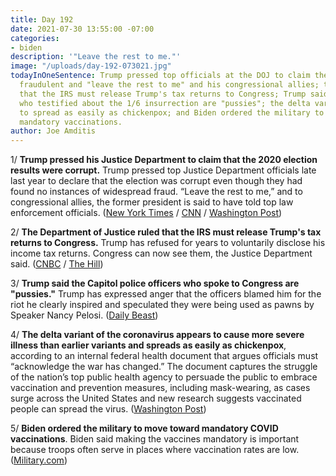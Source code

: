 ```yaml
---
title: Day 192
date: 2021-07-30 13:55:00 -07:00
categories:
- biden
description: '"Leave the rest to me."'
image: "/uploads/day-192-073021.jpg"
todayInOneSentence: Trump pressed top officials at the DOJ to claim the election was
  fraudulent and "leave the rest to me" and his congressional allies; the DOJ ruled
  that the IRS must release Trump's tax returns to Congress; Trump said the officers
  who testified about the 1/6 insurrection are "pussies"; the delta variant appears
  to spread as easily as chickenpox; and Biden ordered the military to move toward
  mandatory vaccinations.
author: Joe Amditis
---
```


1/ **Trump pressed his Justice Department to claim that the 2020 election results were corrupt.** Trump pressed top Justice Department officials late last year to declare that the election was corrupt even though they had found no instances of widespread fraud. “Leave the rest to me,” and to congressional allies, the former president is said to have told top law enforcement officials. ([New York Times](https://www.nytimes.com/2021/07/30/us/politics/trump-justice-department-election.html) / [CNN](https://www.cnn.com/2021/07/30/politics/trump-election-justice/index.html) / [Washington Post](https://www.washingtonpost.com/national-security/trump-rosen-phone-call-notes/2021/07/30/2e9430d6-f14d-11eb-81d2-ffae0f931b8f_story.html))

2/ **The Department of Justice ruled that the IRS must release Trump's tax returns to Congress.** Trump has refused for years to voluntarily disclose his income tax returns. Congress can now see them, the Justice Department said. ([CNBC](https://www.cnbc.com/2021/07/30/trump-tax-returns-can-be-released-to-congress-doj-says.html) / [The Hill](https://thehill.com/homenews/administration/565652-justice-dept-says-trumps-tax-returns-should-be-released))

3/ **Trump said the Capitol police officers who spoke to Congress are "pussies."** Trump has expressed anger that the officers blamed him for the riot he clearly inspired and speculated they were being used as pawns by Speaker Nancy Pelosi. ([Daily Beast](https://www.thedailybeast.com/donald-trump-says-jan-6-cops-who-spoke-to-congress-are-pussies))

4/ **The delta variant of the coronavirus appears to cause more severe illness than earlier variants and spreads as easily as chickenpox**, according to an internal federal health document that argues officials must “acknowledge the war has changed.” The document captures the struggle of the nation’s top public health agency to persuade the public to embrace vaccination and prevention measures, including mask-wearing, as cases surge across the United States and new research suggests vaccinated people can spread the virus. ([Washington Post](https://www.washingtonpost.com/health/2021/07/29/cdc-mask-guidance/))

5/ **Biden ordered the military to move toward mandatory COVID vaccinations**. Biden said making the vaccines mandatory is important because troops often serve in places where vaccination rates are low. ([Military.com](https://www.military.com/daily-news/2021/07/29/biden-orders-military-move-toward-mandatory-covid-vaccine.html))